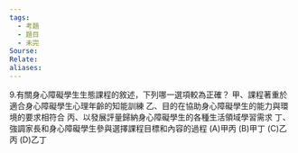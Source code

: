 ```yaml
---
tags:
  - 考題
  - 題目
  - 未完
Sourse:
Relate: 
aliases:
---
```

9.有關身心障礙學生生態課程的敘述，下列哪一選項較為正確？
甲、課程著重於適合身心障礙學生心理年齡的知能訓練
乙、目的在協助身心障礙學生的能力與環境的要求相符合
丙、以發展評量歸納身心障礙學生的各種生活領域學習需求
丁、強調家長和身心障礙學生參與選擇課程目標和內容的過程
(A)甲丙 (B)甲丁 (C)乙丙 (D)乙丁
